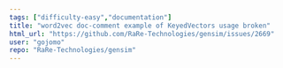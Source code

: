 ```yaml
---
tags: ["difficulty-easy","documentation"]
title: "word2vec doc-comment example of KeyedVectors usage broken"
html_url: "https://github.com/RaRe-Technologies/gensim/issues/2669"
user: "gojomo"
repo: "RaRe-Technologies/gensim"
---
```


